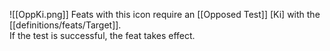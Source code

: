 ![[OppKi.png]]  Feats with this icon require an [[Opposed Test]] [Ki] with the [[definitions/feats/Target]].  
If the test is successful, the feat takes effect.